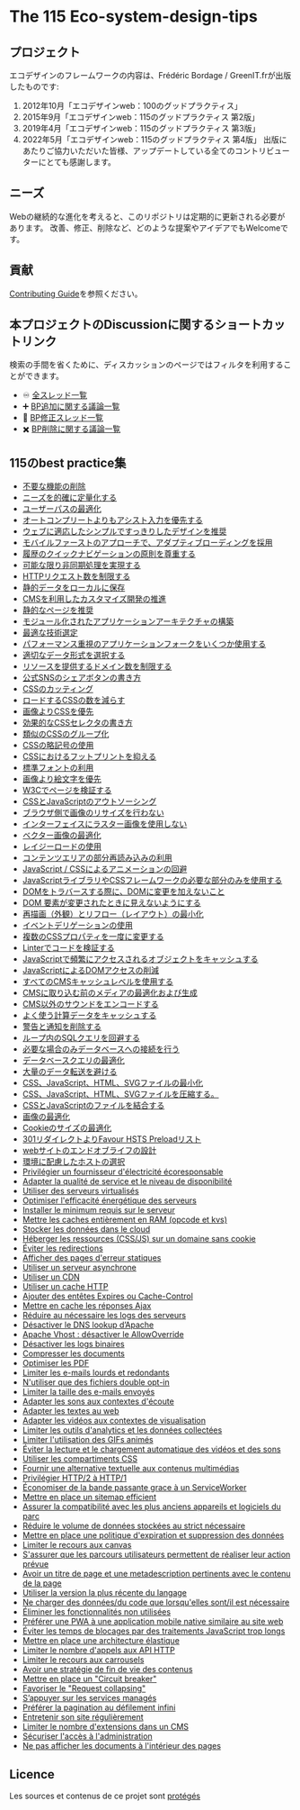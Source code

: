 # The 115 Eco-system-design-tips

## プロジェクト

エコデザインのフレームワークの内容は、Frédéric Bordage / GreenIT.frが出版したものです:

1. 2012年10月「エコデザインweb：100のグッドプラクティス」
2. 2015年9月「エコデザインweb：115のグッドプラクティス 第2版」
3. 2019年4月「エコデザインweb：115のグッドプラクティス 第3版」
4. 2022年5月「エコデザインweb：115のグッドプラクティス 第4版」
出版にあたりご協力いただいた皆様、アップデートしている全てのコントリビューターにとても感謝します。

## ニーズ

Webの継続的な進化を考えると、このリポジトリは定期的に更新される必要があります。
改善、修正、削除など、どのような提案やアイデアでもWelcomeです。

## 貢献

[Contributing Guide](CONTRIBUTING.md)を参照ください。

## 本プロジェクトのDiscussionに関するショートカットリンク

検索の手間を省くために、ディスカッションのページではフィルタを利用することができます。
  - :infinity: [全スレッド一覧](https://github.com/cnumr/best-practices/discussions)
  - :heavy_plus_sign: [BP追加に関する議論一覧](https://github.com/cnumr/best-practices/discussions?discussions_q=label%3Aajout)
  - :memo: [BP修正スレッド一覧](https://github.com/cnumr/best-practices/discussions?discussions_q=label%3Amodification)
  - :heavy_multiplication_x: [BP削除に関する議論一覧](https://github.com/cnumr/best-practices/discussions?discussions_q=label%3Asuppression)

## 115のbest practice集

* [不要な機能の削除](/chapters/BP_001_fr.md)
* [ニーズを的確に定量化する](/chapters/BP_002_fr.md)
* [ユーザーパスの最適化](/chapters/BP_003_fr.md)
* [オートコンプリートよりもアシスト入力を優先する](/chapters/BP_004_fr.md)
* [ウェブに適応したシンプルですっきりしたデザインを推奨](/chapters/BP_005_fr.md)
* [モバイルファーストのアプローチで、アダプティブローディングを採用](/chapters/BP_006_fr.md)
* [履歴のクイックナビゲーションの原則を尊重する](/chapters/BP_007_fr.md)
* [可能な限り非同期処理を実現する](/chapters/BP_008_fr.md)
* [HTTPリクエスト数を制限する](/chapters/BP_009_fr.md)
* [静的データをローカルに保存](/chapters/BP_010_fr.md)
* [CMSを利用したカスタマイズ開発の推進](/chapters/BP_011_fr.md)
* [静的なページを推奨](/chapters/BP_013_fr.md)
* [モジュール化されたアプリケーションアーキテクチャの構築](/chapters/BP_014_fr.md)
* [最適な技術選定](/chapters/BP_015_fr.md)
* [パフォーマンス重視のアプリケーションフォークをいくつか使用する](/chapters/BP_016_fr.md)
* [適切なデータ形式を選択する](/chapters/BP_017_fr.md)
* [リソースを提供するドメイン数を制限する](/chapters/BP_018_fr.md)
* [公式SNSのシェアボタンの書き方](/chapters/BP_019_fr.md)
* [CSSのカッティング](/chapters/BP_021_fr.md)
* [ロードするCSSの数を減らす](/chapters/BP_022_fr.md)
* [画像よりCSSを優先](/chapters/BP_023_fr.md)
* [効果的なCSSセレクタの書き方](/chapters/BP_024_fr.md)
* [類似のCSSのグループ化](/chapters/BP_025_fr.md)
* [CSSの略記号の使用](/chapters/BP_026_fr.md)
* [CSSにおけるフットプリントを抑える](/chapters/BP_027_fr.md)
* [標準フォントの利用](/chapters/BP_029_fr.md)
* [画像より絵文字を優先](/chapters/BP_030_fr.md)
* [W3Cでページを検証する](/chapters/BP_031_fr.md)
* [CSSとJavaScriptのアウトソーシング](/chapters/BP_032_fr.md)
* [ブラウザ側で画像のリサイズを行わない](/chapters/BP_034_fr.md)
* [インターフェイスにラスター画像を使用しない](/chapters/BP_035_fr.md)
* [ベクター画像の最適化](/chapters/BP_036_fr.md)
* [レイジーロードの使用](/chapters/BP_037_fr.md)
* [コンテンツエリアの部分再読み込みの利用](/chapters/BP_038_fr.md)
* [JavaScript / CSSによるアニメーションの回避](/chapters/BP_039_fr.md)
* [JavaScriptライブラリやCSSフレームワークの必要な部分のみを使用する](/chapters/BP_040_fr.md)
* [DOMをトラバースする際に、DOMに変更を加えないこと](/chapters/BP_041_fr.md)
* [DOM 要素が変更されたときに見えないようにする](/chapters/BP_042_fr.md)
* [再描画（外観）とリフロー（レイアウト）の最小化](/chapters/BP_043_fr.md)
* [イベントデリゲーションの使用](/chapters/BP_044_fr.md)
* [複数のCSSプロパティを一度に変更する](/chapters/BP_045_fr.md)
* [Linterでコードを検証する](/chapters/BP_046_fr.md)
* [JavaScriptで頻繁にアクセスされるオブジェクトをキャッシュする](/chapters/BP_049_fr.md)
* [JavaScriptによるDOMアクセスの削減](/chapters/BP_054_fr.md)
* [すべてのCMSキャッシュレベルを使用する](/chapters/BP_057_fr.md)
* [CMSに取り込む前のメディアの最適化および生成](/chapters/BP_058_fr.md)
* [CMS以外のサウンドをエンコードする](/chapters/BP_060_fr.md)
* [よく使う計算データをキャッシュする](/chapters/BP_064_fr.md)
* [警告と通知を削除する](/chapters/BP_070_fr.md)
* [ループ内のSQLクエリを回避する](/chapters/BP_072_fr.md)
* [必要な場合のみデータベースへの接続を行う](/chapters/BP_073_fr.md)
* [データベースクエリの最適化](/chapters/BP_075_fr.md)
* [大量のデータ転送を避ける](/chapters/BP_076_fr.md)
* [CSS、JavaScript、HTML、SVGファイルの最小化](/chapters/BP_077_fr.md)
* [CSS、JavaScript、HTML、SVGファイルを圧縮する。](/chapters/BP_078_fr.md)
* [CSSとJavaScriptのファイルを結合する](/chapters/BP_079_fr.md)
* [画像の最適化](/chapters/BP_080_fr.md)
* [Cookieのサイズの最適化](/chapters/BP_082_fr.md)
* [301リダイレクトよりFavour HSTS Preloadリスト](/chapters/BP_084_fr.md)
* [webサイトのエンドオブライフの設計](/chapters/BP_085_fr.md)
* [環境に配慮したホストの選択](/chapters/BP_086_fr.md)
* [Privilégier un fournisseur d'électricité écoresponsable](/chapters/BP_087_fr.md)
* [Adapter la qualité de service et le niveau de disponibilité](/chapters/BP_088_fr.md)
* [Utiliser des serveurs virtualisés](/chapters/BP_089_fr.md)
* [Optimiser l'efficacité énergétique des serveurs](/chapters/BP_090_fr.md)
* [Installer le minimum requis sur le serveur](/chapters/BP_091_fr.md)
* [Mettre les caches entièrement en RAM (opcode et kvs)](/chapters/BP_092_fr.md)
* [Stocker les données dans le cloud](/chapters/BP_093_fr.md)
* [Héberger les ressources (CSS/JS) sur un domaine sans cookie](/chapters/BP_094_fr.md)
* [Éviter les redirections](/chapters/BP_095_fr.md)
* [Afficher des pages d'erreur statiques](/chapters/BP_096_fr.md)
* [Utiliser un serveur asynchrone](/chapters/BP_097_fr.md)
* [Utiliser un CDN](/chapters/BP_098_fr.md)
* [Utiliser un cache HTTP](/chapters/BP_099_fr.md)
* [Ajouter des entêtes Expires ou Cache-Control](/chapters/BP_101_fr.md)
* [Mettre en cache les réponses Ajax](/chapters/BP_102_fr.md)
* [Réduire au nécessaire les logs des serveurs](/chapters/BP_103_fr.md)
* [Désactiver le DNS lookup d’Apache](/chapters/BP_104_fr.md)
* [Apache Vhost : désactiver le AllowOverride](/chapters/BP_105_fr.md)
* [Désactiver les logs binaires](/chapters/BP_106_fr.md)
* [Compresser les documents](/chapters/BP_107_fr.md)
* [Optimiser les PDF](/chapters/BP_108_fr.md)
* [Limiter les e-mails lourds et redondants](/chapters/BP_109_fr.md)
* [N'utiliser que des fichiers double opt-in](/chapters/BP_110_fr.md)
* [Limiter la taille des e-mails envoyés](/chapters/BP_111_fr.md)
* [Adapter les sons aux contextes d'écoute](/chapters/BP_112_fr.md)
* [Adapter les textes au web](/chapters/BP_113_fr.md)
* [Adapter les vidéos aux contextes de visualisation](/chapters/BP_114_fr.md)
* [Limiter les outils d'analytics et les données collectées](/chapters/BP_4001_fr.md)
* [Limiter l'utilisation des GIFs animés](/chapters/BP_4002_fr.md)
* [Éviter la lecture et le chargement automatique des vidéos et des sons](/chapters/BP_4003_fr.md)
* [Utiliser les compartiments CSS](/chapters/BP_4004_fr.md)
* [Fournir une alternative textuelle aux contenus multimédias](/chapters/BP_4005_fr.md)
* [Privilégier HTTP/2 à HTTP/1](/chapters/BP_4006_fr.md)
* [Économiser de la bande passante grace à un ServiceWorker](/chapters/BP_4007_fr.md)
* [Mettre en place un sitemap efficient](/chapters/BP_4008_fr.md)
* [Assurer la compatibilité avec les plus anciens appareils et logiciels du parc](/chapters/BP_4009_fr.md)
* [Réduire le volume de données stockées au strict nécessaire](/chapters/BP_4011_fr.md)
* [Mettre en place une politique d'expiration et suppression des données](/chapters/BP_4012_fr.md)
* [Limiter le recours aux canvas](/chapters/BP_4013_fr.md)
* [S'assurer que les parcours utilisateurs permettent de réaliser leur action prévue](/chapters/BP_4014_fr.md)
* [Avoir un titre de page et une metadescription pertinents avec le contenu de la page](/chapters/BP_4015_fr.md)
* [Utiliser la version la plus récente du langage](/chapters/BP_4016_fr.md)
* [Ne charger des données/du code que lorsqu'elles sont/il est nécessaire](/chapters/BP_4017_fr.md)
* [Éliminer les fonctionnalités non utilisées](/chapters/BP_4018_fr.md)
* [Préférer une PWA à une application mobile native similaire au site web](/chapters/BP_4019_fr.md)
* [Éviter les temps de blocages par des traitements JavaScript trop longs](/chapters/BP_4020_fr.md)
* [Mettre en place une architecture élastique](/chapters/BP_4021_fr.md)
* [Limiter le nombre d'appels aux API HTTP](/chapters/BP_4022_fr.md)
* [Limiter le recours aux carrousels](/chapters/BP_4030_fr.md)
* [Avoir une stratégie de fin de vie des contenus](/chapters/BP_4031_fr.md)
* [Mettre en place un "Circuit breaker"](/chapters/BP_4032_fr.md)
* [Favoriser le "Request collapsing"](/chapters/BP_4033_fr.md)
* [S’appuyer sur les services managés](/chapters/BP_4034_fr.md)
* [Préférer la pagination au défilement infini](/chapters/BP_4035_fr.md)
* [Entretenir son site régulièrement](/chapters/BP_4036_fr.md)
* [Limiter le nombre d'extensions dans un CMS](/chapters/BP_4037_fr.md)
* [Sécuriser l'accès à l'administration](/chapters/BP_4038_fr.md)
* [Ne pas afficher les documents à l'intérieur des pages](/chapters/BP_4039_fr.md)

## Licence

Les sources et contenus de ce projet sont [protégés](LICENCE.md)
